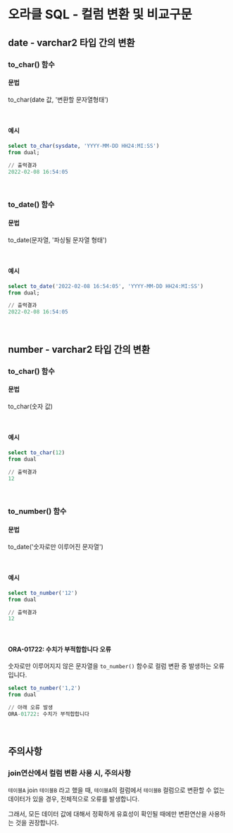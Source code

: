 # 오라클 SQL - 컬럼 변환 및 비교구문

## date - varchar2 타입 간의 변환

### to_char() 함수

#### 문법

to_char(date 값, '변환할 문자열형태')

<br>

#### 예시

```sql
select to_char(sysdate, 'YYYY-MM-DD HH24:MI:SS')
from dual;

// 출력결과
2022-02-08 16:54:05
```

<br>

### to_date() 함수

#### 문법

to_date(문자열, '파싱될 문자열 형태')

<br>

#### 예시

```sql
select to_date('2022-02-08 16:54:05', 'YYYY-MM-DD HH24:MI:SS')
from dual;

// 츨력결과
2022-02-08 16:54:05
```

<br>

## number - varchar2 타입 간의 변환

### to_char() 함수

#### 문법

to_char(숫자 값)

<br>

#### 예시

```sql
select to_char(12)
from dual

// 출력결과
12
```

<br>

### to_number() 함수

#### 문법

to_date('숫자로만 이루어진 문자열')

<br>

#### 예시

```sql
select to_number('12')
from dual

// 츨력결과
12
```

<br>

#### ORA-01722: 수치가 부적합합니다 오류

숫자로만 이루어지지 않은 문자열을 `to_number()` 함수로 컬럼 변환 중 발생하는 오류입니다.

```sql
select to_number('1,2')
from dual

// 아래 오류 발생
ORA-01722: 수치가 부적합합니다
```

<br>

## 주의사항

### join연산에서 컬럼 변환 사용 시, 주의사항

`테이블A` join `테이블B` 라고 했을 때, `테이블A`의 컬럼에서 `테이블B` 컬럼으로 변환할 수 없는 데이터가 있을 경우, 전체적으로 오류를 발생합니다.

그래서, 모든 데이터 값에 대해서 정확하게 유효성이 확인될 때에만 변환연산을 사용하는 것을 권장합니다.

